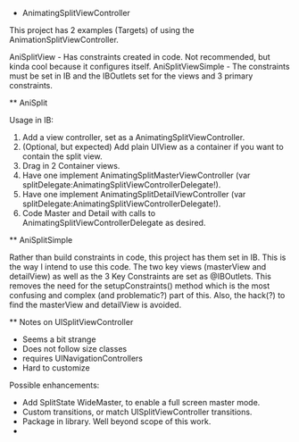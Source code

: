 * AnimatingSplitViewController

This project has 2 examples (Targets) of using the AnimationSplitViewController.

AniSplitView - Has constraints created in code. Not recommended, but kinda cool because it configures itself.
AniSplitViewSimple - The constraints must be set in IB and the IBOutlets set for the views and 3 primary constraints.

** AniSplit

Usage in IB:
 1) Add a view controller, set as a AnimatingSplitViewController.
 1) (Optional, but expected) Add plain UIView as a container if you want to contain the split view.
 1) Drag in 2 Container views.
 1) Have one implement AnimatingSplitMasterViewController (var splitDelegate:AnimatingSplitViewControllerDelegate!).
 1) Have one implement AnimatingSplitDetailViewController (var splitDelegate:AnimatingSplitViewControllerDelegate!).
 1) Code Master and Detail with calls to AnimatingSplitViewControllerDelegate as desired.

** AniSplitSimple

Rather than build constraints in code, this project has them set in IB. This is the way I intend to use this code.
The two key views (masterView and detailView) as well as the 3 Key Constraints are set as @IBOutlets. This removes
the need for the setupConstraints() method which is the most confusing and complex (and problematic?) part of this. 
Also, the hack(?) to find the masterView and detailView is avoided.

** Notes on UISplitViewController

 - Seems a bit strange
 - Does not follow size classes
 - requires UINavigationControllers
 - Hard to customize

Possible enhancements:
 - Add SplitState WideMaster, to enable a full screen master mode.
 - Custom transitions, or match UISplitViewController transitions.
 - Package in library. Well beyond scope of this work.
 - 
